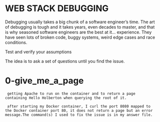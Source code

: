    # WEB STACK DEBUGGING

Debugging usually takes a big chunk of a software engineer’s time. The art of debugging is tough and it takes years, even decades to master, and that is why seasoned software engineers are the best at it… experience. They have seen lots of broken code, buggy systems, weird edge cases and race conditions.

  Test and verify your assumptions

The idea is to ask a set of questions until you find the issue.

# 0-give_me_a_page

     getting Apache to run on the container and to return a page containing Hello Holberton when querying the root of it.
     
     after starting my Docker container, I curl the port 8080 mapped to the Docker container port 80, it does not return a page but an error        message.The command(s) I used to fix the issue is in my answer file.


  
